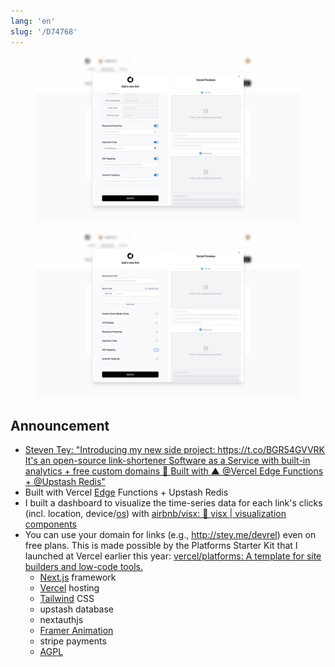 ```yaml
---
lang: 'en'
slug: '/D74768'
---
```



<figure>

![31D530.png](./../.././docs/assets/31D530.png)


</figure>

<figure>

![D17CFC.png](./../.././docs/assets/D17CFC.png)


</figure>

## Announcement

- [Steven Tey: "Introducing my new side project: https://t.co/BGR54GVVRK It's an open-source link-shortener Software as a Service with built-in analytics + free custom domains 🚀 Built with ▲ @Vercel Edge Functions + @Upstash Redis"](https://twitter.com/steventey/status/1572958186667233282)
- Built with Vercel [Edge](./../.././docs/pages/Edge.md) Functions + Upstash Redis
- I built a dashboard to visualize the time-series data for each link's clicks (incl. location, device/[os](./../.././docs/pages/OS.md)) with [airbnb/visx: 🐯 visx | visualization components](https://github.com/airbnb/visx)
- You can use your domain for links (e.g., http://stey.me/devrel) even on free plans. This is made possible by the Platforms Starter Kit that I launched at Vercel earlier this year: [vercel/platforms: A template for site builders and low-code tools.](https://github.com/vercel/platforms)
  - [Next.js](./../.././docs/pages/Next.js.md) framework
  - [Vercel](./../.././docs/pages/Vercel.md) hosting
  - [Tailwind](./../.././docs/pages/Tailwind.md) CSS
  - upstash database
  - nextauthjs
  - [Framer Animation](./../.././docs/pages/Framer%20Motion.md)
  - stripe payments
  - [AGPL](./../.././docs/pages/AGPL.md)

<head>
  <html lang="en-US"/>
</head>
